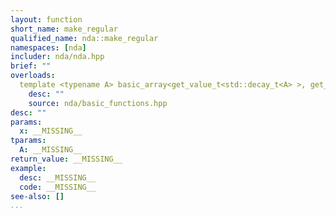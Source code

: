 ```yaml
---
layout: function
short_name: make_regular
qualified_name: nda::make_regular
namespaces: [nda]
includer: nda/nda.hpp
brief: ""
overloads:
  template <typename A> basic_array<get_value_t<std::decay_t<A> >, get_rank<A>, struct nda::C_layout, get_algebra<std::decay_t<A> >, struct nda::heap> nda::make_regular(A && x):
    desc: ""
    source: nda/basic_functions.hpp
desc: ""
params:
  x: __MISSING__
tparams:
  A: __MISSING__
return_value: __MISSING__
example:
  desc: __MISSING__
  code: __MISSING__
see-also: []
...
```

